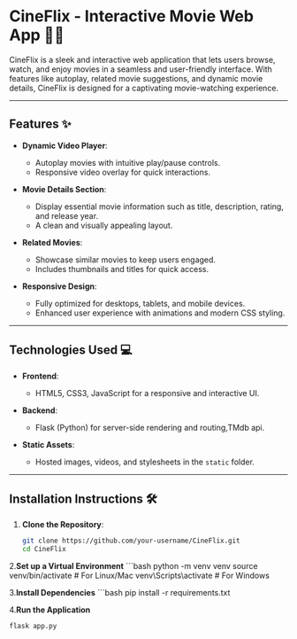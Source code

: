 # **CineFlix - Interactive Movie Web App 🎥🍿**

CineFlix is a sleek and interactive web application that lets users browse, watch, and enjoy movies in a seamless and user-friendly interface. With features like autoplay, related movie suggestions, and dynamic movie details, CineFlix is designed for a captivating movie-watching experience.

---

## **Features** ✨

- **Dynamic Video Player**:  
  - Autoplay movies with intuitive play/pause controls.  
  - Responsive video overlay for quick interactions.

- **Movie Details Section**:  
  - Display essential movie information such as title, description, rating, and release year.  
  - A clean and visually appealing layout.

- **Related Movies**:  
  - Showcase similar movies to keep users engaged.  
  - Includes thumbnails and titles for quick access.

- **Responsive Design**:  
  - Fully optimized for desktops, tablets, and mobile devices.  
  - Enhanced user experience with animations and modern CSS styling.

---

## **Technologies Used** 💻

- **Frontend**:  
  - HTML5, CSS3, JavaScript for a responsive and interactive UI.

- **Backend**:  
  - Flask (Python) for server-side rendering and routing,TMdb api.

- **Static Assets**:  
  - Hosted images, videos, and stylesheets in the `static` folder.

---

## **Installation Instructions** 🛠️

1. **Clone the Repository**:
   ```bash
   git clone https://github.com/your-username/CineFlix.git
   cd CineFlix

2.**Set up a Virtual Environment**
      ```bash
    python -m venv venv
    source venv/bin/activate   # For Linux/Mac
    venv\Scripts\activate      # For Windows

3.**Install Dependencies**
    ```bash
    pip install -r requirements.txt

4.**Run the Application**
   ```bash
   flask app.py

